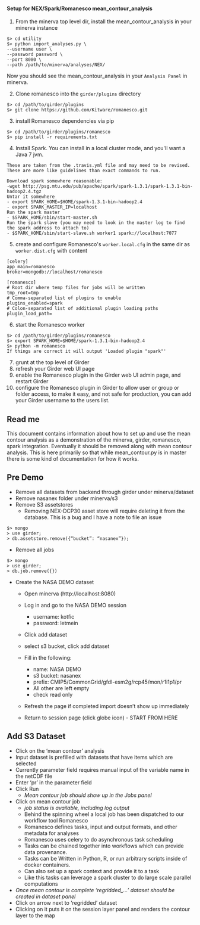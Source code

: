 
#### Setup for NEX/Spark/Romanesco mean_contour_analysis

  1. From the minerva top level dir, install the mean_contour_analysis in your minerva instance

```
$> cd utility
$> python import_analyses.py \
--username user \
--password password \
--port 8080 \
--path /path/to/minerva/analyses/NEX/
```

  Now you should see the mean_contour_analysis in your `Analysis Panel` in minerva.
  
  2. Clone romanesco into the `girder/plugins` directory

```
$> cd /path/to/girder/plugins
$> git clone https://github.com/Kitware/romanesco.git
```

  3. install Romanesco dependencies via pip

```
$> cd /path/to/girder/plugins/romanesco
$> pip install -r requirements.txt
```

  4. Install Spark.  You can install in a local cluster mode, and you'll want a Java 7 jvm.

```
These are taken from the .travis.yml file and may need to be revised.  These are more like guidelines than exact commands to run.

Download spark somewhere reasonable: 
-wget http://psg.mtu.edu/pub/apache/spark/spark-1.3.1/spark-1.3.1-bin-hadoop2.4.tgz
Untar it somewhere
- export SPARK_HOME=$HOME/spark-1.3.1-bin-hadoop2.4
- export SPARK_MASTER_IP=localhost
Run the spark master
- $SPARK_HOME/sbin/start-master.sh
Run the spark slave (you may need to look in the master log to find the spark address to attach to)
- $SPARK_HOME/sbin/start-slave.sh worker1 spark://localhost:7077
```

  5. create and configure Romanesco's `worker.local.cfg` in the same dir as `worker.dist.cfg` with content
  
```
[celery]
app_main=romanesco
broker=mongodb://localhost/romanesco

[romanesco]
# Root dir where temp files for jobs will be written
tmp_root=tmp
# Comma-separated list of plugins to enable
plugins_enabled=spark
# Colon-separated list of additional plugin loading paths
plugin_load_path=
```

  6. start the Romanesco worker

```
$> cd /path/to/girder/plugins/romanesco
$> export SPARK_HOME=$HOME/spark-1.3.1-bin-hadoop2.4
$> python -m romanesco
If things are correct it will output 'Loaded plugin "spark"'
```

  7. grunt at the top level of Girder
  8. refresh your Girder web UI page
  9. enable the Romanesco plugin in the Girder web UI admin page, and restart Girder
  10. configure the Romanesco plugin in Girder to allow user or group or folder access, to make it easy, and not safe for production, you can add your Girder username to the users list.


## Read me
  This document contains information about how to set up and use the mean contour analysis as a demonstration of the minerva, girder, romanesco, spark integration.  Eventually it should be removed along with mean contour analysis.  This is here primarily so that while mean_contour.py is in master there is some kind of documentation for how it works.

## Pre Demo
 - Remove all datasets from backend through girder under minerva/dataset
 - Remove nasanex folder under minerva/s3
 - Remove S3 assetstores
   - Removing NEX-DCP30 asset store will require deleting it from the database.  This is a bug and I have a note to file an issue

```
$> mongo
> use girder;
> db.assetstore.remove({“bucket”: “nasanex”});
```

- Remove all jobs

```
$> mongo
> use girder;
> db.job.remove({})
```

- Create the NASA DEMO dataset
   - Open minerva (http://localhost:8080) 
   - Log in and go to the NASA DEMO session
       - username: kotfic
       - password:  letmein
   - Click add dataset
   - select s3 bucket,  click add dataset
   - Fill in the following:
     - name: NASA DEMO
     - s3 bucket: nasanex
     - prefix: CMIP5/CommonGrid/gfdl-esm2g/rcp45/mon/r1i1p1/pr
     - All other are left empty
     - check read only
   - Refresh the page if completed import doesn’t show up immediately

   - Return to session page (click globe icon)  - START FROM HERE



## Add S3 Dataset
 - Click on the ‘mean contour’ analysis
 - Input dataset is prefilled with datasets that have items which are selected
 - Currently parameter field requires manual input of the variable name in the netCDF file
 - Enter ‘pr’ in the parameter field
 - Click Run
   - *Mean contour job should show up in the Jobs panel*
 - Click on mean contour job
   - *job status is available,  including log output*
   - Behind the spinning wheel a local job has been dispatched to our workflow tool Romanesco
   - Romanesco defines tasks, input and output formats, and other metadata for analyses
   - Romanesco uses celery to do asynchronous task scheduling
   - Tasks can be chained together into workflows which can provide data provenance.   
   - Tasks can be Written in Python,  R, or run arbitrary scripts inside of docker containers.
   - Can also set up a spark context and provide it to a task
   - Like this tasks can leverage a spark cluster to do large scale parallel computations
 - *Once mean contour is complete ‘regridded_...’  dataset should be created in dataset panel*
 - Click on arrow next to ‘regridded’  dataset
 - Clicking on it puts it on the session layer panel and renders the contour layer to the map



